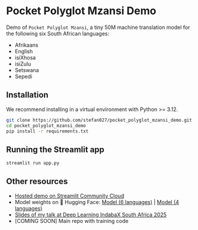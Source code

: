# Pocket Polyglot Mzansi Demo

Demo of `Pocket Polyglot Mzansi`, a tiny 50M machine translation model for the following six South African languages:
- Afrikaans
- English
- isiXhosa
- isiZulu
- Setswana
- Sepedi

## Installation
We recommend installing in a virtual environment with Python >= 3.12.
```bash
git clone https://github.com/stefan027/pocket_polyglot_mzansi_demo.git
cd pocket_polyglot_mzansi_demo
pip install -r requirements.txt
```

## Running the Streamlit app
```bash
streamlit run app.py
```

## Other resources
- [Hosted demo on Streamlit Community Cloud](https://pocketpolyglotmzansi.streamlit.app/)
- Model weights on 🤗 Hugging Face: [Model (6 languages)](https://huggingface.co/stefan7/pocket_polyglot_mzansi_50M_6langs) | [Model (4 languages)](https://huggingface.co/stefan7/pocket_polyglot_mzansi_50M_4langs)
- [Slides of my talk at Deep Learning IndabaX South Africa 2025](https://docs.google.com/presentation/d/e/2PACX-1vQdIX1MOprBX4iE1y3iQb0_9ky1-dG__gwPR1RZSXPaK1GXp_Y5DdHX3fjVgwGdxsqmhRktWHmjKImk/pub?start=true&loop=false&delayms=3000)
- [COMING SOON] Main repo with training code